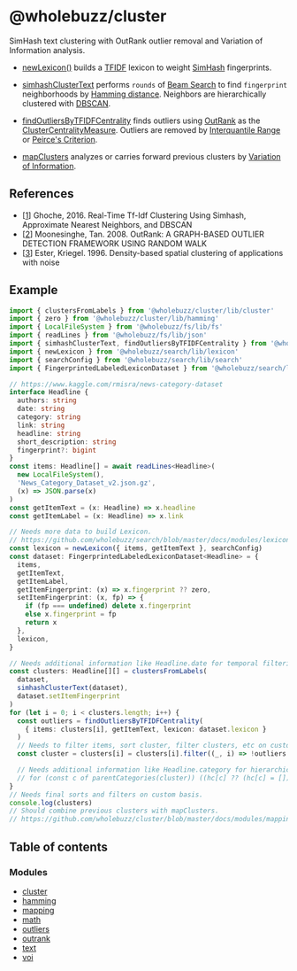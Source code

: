 # @wholebuzz/cluster

SimHash text clustering with OutRank outlier removal and Variation of Information analysis.

- [newLexicon()](https://github.com/wholebuzz/search/blob/master/docs/modules/lexicon.md#newlexicon) builds a [TFIDF](https://en.wikipedia.org/wiki/Tf%E2%80%93idf) lexicon to weight [SimHash](https://en.wikipedia.org/wiki/SimHash) fingerprints.

- [simhashClusterText](docs/modules/text.md#simhashclustertext) performs `rounds` of [Beam Search](https://en.wikipedia.org/wiki/Beam_search) to find `fingerprint` neighborhoods by [Hamming distance](https://en.wikipedia.org/wiki/Hamming_distance). Neighbors are hierarchically clustered with [DBSCAN](https://en.wikipedia.org/wiki/DBSCAN).

- [findOutliersByTFIDFCentrality](docs/modules/text.md#findoutliersbytfidfcentrality) finds outliers using [OutRank](https://www.cse.msu.edu/~ptan/papers/IJAIT.pdf) as the [ClusterCentralityMeasure](https://github.com/wholebuzz/cluster/blob/master/docs/enums/outliers.clustercentralitymeasure.md). Outliers are removed by [Interquantile Range](https://en.wikipedia.org/wiki/Interquartile_range) or [Peirce's Criterion](https://en.wikipedia.org/wiki/Peirce%27s_criterion).

- [mapClusters](docs/modules/mapping.md#mapclusters) analyzes or carries forward previous clusters by [Variation of Information](https://en.wikipedia.org/wiki/Variation_of_information).

## References

- [[1](https://dash.harvard.edu/bitstream/handle/1/38811431/GHOCHE-SENIORTHESIS-2016.pdf)] Ghoche, 2016. Real-Time Tf-Idf Clustering Using Simhash, Approximate Nearest Neighbors, and DBSCAN
- [[2](https://www.cse.msu.edu/~ptan/papers/IJAIT.pdf)] Moonesinghe, Tan. 2008. OutRank: A GRAPH-BASED OUTLIER DETECTION FRAMEWORK USING RANDOM WALK
- [[3](https://en.wikipedia.org/wiki/DBSCAN)] Ester, Kriegel. 1996. Density-based spatial clustering of applications with noise

## Example

```typescript
import { clustersFromLabels } from '@wholebuzz/cluster/lib/cluster'
import { zero } from '@wholebuzz/cluster/lib/hamming'
import { LocalFileSystem } from '@wholebuzz/fs/lib/fs'
import { readLines } from '@wholebuzz/fs/lib/json'
import { simhashClusterText, findOutliersByTFIDFCentrality } from '@wholebuzz/cluster/lib/text'
import { newLexicon } from '@wholebuzz/search/lib/lexicon'
import { searchConfig } from '@wholebuzz/search/lib/search'
import { FingerprintedLabeledLexiconDataset } from '@wholebuzz/search/lib/types'

// https://www.kaggle.com/rmisra/news-category-dataset
interface Headline {
  authors: string
  date: string
  category: string
  link: string
  headline: string
  short_description: string
  fingerprint?: bigint
}
const items: Headline[] = await readLines<Headline>(
  new LocalFileSystem(),
  'News_Category_Dataset_v2.json.gz',
  (x) => JSON.parse(x)
)
const getItemText = (x: Headline) => x.headline
const getItemLabel = (x: Headline) => x.link

// Needs more data to build Lexicon.
// https://github.com/wholebuzz/search/blob/master/docs/modules/lexicon.md#readlexicon
const lexicon = newLexicon({ items, getItemText }, searchConfig)
const dataset: FingerprintedLabeledLexiconDataset<Headline> = {
  items,
  getItemText,
  getItemLabel,
  getItemFingerprint: (x) => x.fingerprint ?? zero,
  setItemFingerprint: (x, fp) => {
    if (fp === undefined) delete x.fingerprint
    else x.fingerprint = fp
    return x
  },
  lexicon,
}

// Needs additional information like Headline.date for temporal filtering.
const clusters: Headline[][] = clustersFromLabels(
  dataset,
  simhashClusterText(dataset),
  dataset.setItemFingerprint
)
for (let i = 0; i < clusters.length; i++) {
  const outliers = findOutliersByTFIDFCentrality(
    { items: clusters[i], getItemText, lexicon: dataset.lexicon }
  )
  // Needs to filter items, sort cluster, filter clusters, etc on custom basis.
  const cluster = clusters[i] = clusters[i].filter((_, i) => !outliers.outliers[i])

  // Needs additional information like Headline.category for hierarchical clustering.
  // for (const c of parentCategories(cluster)) ((hc[c] ?? (hc[c] = [])).push(cluster)
}
// Needs final sorts and filters on custom basis.
console.log(clusters)
// Should combine previous clusters with mapClusters.
// https://github.com/wholebuzz/cluster/blob/master/docs/modules/mapping.md#mapclusters
```

## Table of contents

### Modules

- [cluster](docs/modules/cluster.md)
- [hamming](docs/modules/hamming.md)
- [mapping](docs/modules/mapping.md)
- [math](docs/modules/math.md)
- [outliers](docs/modules/outliers.md)
- [outrank](docs/modules/outrank.md)
- [text](docs/modules/text.md)
- [voi](docs/modules/voi.md)
